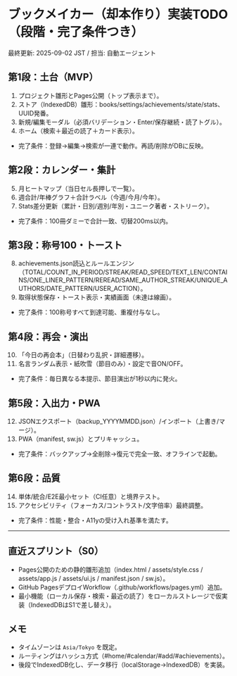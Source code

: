 # ブックメイカー（却本作り）実装TODO（段階・完了条件つき）

最終更新: 2025-09-02 JST / 担当: 自動エージェント

## 第1段：土台（MVP）
1. プロジェクト雛形とPages公開（トップ表示まで）。
2. ストア（IndexedDB）雛形：books/settings/achievements/state/stats、UUID発番。
3. 新規/編集モーダル（必須バリデーション・Enter/保存継続・読了トグル）。
4. ホーム（検索＋最近の読了＋カード表示）。
- 完了条件：登録→編集→検索が一連で動作。再読/削除がDBに反映。

## 第2段：カレンダー・集計
5. 月ヒートマップ（当日セル長押しで一覧）。
6. 週合計/年棒グラフ＋合計ラベル（今週/今月/今年）。
7. Stats差分更新（累計・日別/週別/年別・ユニーク著者・ストリーク）。
- 完了条件：100冊ダミーで合計一致、切替200ms以内。

## 第3段：称号100・トースト
8. achievements.json読込とルールエンジン（TOTAL/COUNT_IN_PERIOD/STREAK/READ_SPEED/TEXT_LEN/CONTAINS/ONE_LINER_PATTERN/REREAD/SAME_AUTHOR_STREAK/UNIQUE_AUTHORS/DATE_PATTERN/USER_ACTION）。
9. 取得状態保存・トースト表示・実績画面（未達は線画）。
- 完了条件：100称号すべて到達可能、重複付与なし。

## 第4段：再会・演出
10. 「今日の再会本」（日替わり乱択・詳細遷移）。
11. 名言ランダム表示・紙吹雪（節目のみ）・設定で音ON/OFF。
- 完了条件：毎日異なる本提示、節目演出が1秒以内に発火。

## 第5段：入出力・PWA
12. JSONエクスポート（backup_YYYYMMDD.json）/インポート（上書き/マージ）。
13. PWA（manifest, sw.js）とプリキャッシュ。
- 完了条件：バックアップ→全削除→復元で完全一致、オフラインで起動。

## 第6段：品質
14. 単体/統合/E2E最小セット（CI任意）と境界テスト。
15. アクセシビリティ（フォーカス/コントラスト/文字倍率）最終調整。
- 完了条件：性能・整合・A11yの受け入れ基準を満たす。

---

## 直近スプリント（S0）
- Pages公開のための静的雛形追加（index.html / assets/style.css / assets/app.js / assets/ui.js / manifest.json / sw.js）。
- GitHub PagesデプロイWorkflow（.github/workflows/pages.yml）追加。
- 最小機能（ローカル保存・検索・最近の読了）をローカルストレージで仮実装（IndexedDBはS1で差し替え）。

## メモ
- タイムゾーンは `Asia/Tokyo` を既定。
- ルーティングはハッシュ方式（#home/#calendar/#add/#achievements）。
- 後段でIndexedDB化し、データ移行（localStorage→IndexedDB）を実装。

